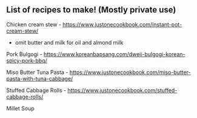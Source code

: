 ## List of recipes to make! (Mostly private use)

Chicken cream stew - https://www.justonecookbook.com/instant-pot-cream-stew/
- omit butter and milk for oil and almond milk

Pork Bulgogi - https://www.koreanbapsang.com/dweji-bulgogi-korean-spicy-pork-bbq/

Miso Butter Tuna Pasta - https://www.justonecookbook.com/miso-butter-pasta-with-tuna-cabbage/

Stuffed Cabbage Rolls - https://www.justonecookbook.com/stuffed-cabbage-rolls/

Millet Soup
